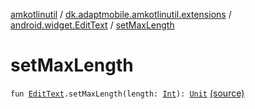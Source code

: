 [amkotlinutil](../../index.md) / [dk.adaptmobile.amkotlinutil.extensions](../index.md) / [android.widget.EditText](index.md) / [setMaxLength](./set-max-length.md)

# setMaxLength

`fun `[`EditText`](https://developer.android.com/reference/android/widget/EditText.html)`.setMaxLength(length: `[`Int`](https://kotlinlang.org/api/latest/jvm/stdlib/kotlin/-int/index.html)`): `[`Unit`](https://kotlinlang.org/api/latest/jvm/stdlib/kotlin/-unit/index.html) [(source)](https://github.com/adaptmobile-organization/amkotlinutil/tree/master/amkotlinutil/src/main/java/dk/adaptmobile/amkotlinutil/extensions/EditTextExtensions.kt#L19)